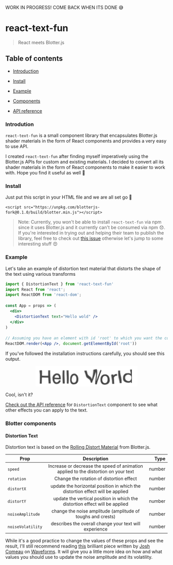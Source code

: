 WORK IN PROGRESS! COME BACK WHEN ITS DONE 😅

# react-text-fun

> React meets Blotter.js

## Table of contents

* [Introduction](#introduction)

* [Install](#install)

* [Example](#example)

* [Components](#components)

* [API reference]()

### Introdution

`react-text-fun` is a small component library that encapsulates Blotter.js shader materials in the form of React components and provides a very easy to use API.

I created `react-text-fun` after finding myself imperatively using the Blotter.js APIs for custom and existing materials. I decided to convert all its shader materials in the form of React components to make it easier to work with. Hope you find it useful as well 🙂

### Install

Just put this script in your HTML file and we are all set go 🚀

```
<script src="https://unpkg.com/blotterjs-fork@0.1.0/build/blotter.min.js"></script>
```

> Note: Currently, you won't be able to install `react-text-fun` via npm since it uses Blotter.js and it currently can't be consumed via npm 😞. If you're interested in trying out and helping their team to publish the library, feel free to check out [this issue](https://github.com/bradley/Blotter/issues/18) otherwise let's jump to some interesting stuff 😍

### Example

Let's take an example of distortion text material that distorts the shape of the text using various transforms

```jsx
import { DistortionText } from 'react-text-fun'
import React from 'react';
import ReactDOM from 'react-dom';

const App = props => (
  <div>
    <DistortionText text="Hello wold" />
  </div>
)

// Assuming you have an element with id 'root' to which you want the component to render to.
ReactDOM.render(<App />, document.getElementById('root'))
```

If you've followed the installation instructions carefully, you should see this output.

<p align="center">
  <img src="./assets/distortion-text.gif" />
</p>

Cool, isn't it?

[Check out the API reference]() for `DistortionText` component to see what other effects you can apply to the text.

### Blotter components

#### Distortion Text

Distortion text is based on the [Rolling Distort Material](https://blotter.js.org/#/materials/RollingDistortMaterial) from Blotter.js. 

| Prop        | Description           | Type  |
| ------------- |:-------------:| -----:|
| `speed`     | Increase or decrease the speed of animation applied to the distortion on your text | number |
| `rotation`     | Change the rotation of distortion effect      |  number |
| `distortX` | update the horizontal position in which the distortion effect will be applied      |    number |
| `distortY` | update the vertical position in which the distortion effect will be applied      |    number |
| `noiseAmplitude` | change the noise amplitude (amplitude of toughs and crests)     |    number |
| `noiseVolatility` | describes the overall change your text will experience     |    number |

While it's a good practice to change the values of these props and see the result, I'll still recommend reading [this]() brilliant piece written by [Josh Comeau](https://www.joshwcomeau.com/) on [Waveforms](https://pudding.cool/2018/02/waveforms/). It will give you a little more idea on how and what values you should use to update the noise amplitude and its volatility.
